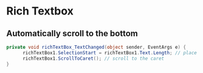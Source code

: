 # Rich Textbox

## Automatically scroll to the bottom
```cs
private void richTextBox_TextChanged(object sender, EventArgs e) {
      richTextBox1.SelectionStart = richTextBox1.Text.Length; // place the caret
      richTextBox1.ScrollToCaret(); // scroll to the caret
}
```
